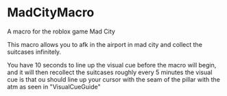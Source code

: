 # MadCityMacro
A macro for the roblox game Mad City

This macro allows you to afk in the airport in mad city and collect the suitcases infinitely.

You have 10 seconds to line up the visual cue before the macro will begin, and it will then recollect the suitcases roughly every 5 minutes
the visual cue is that ou should line up your cursor with the seam of the pillar with the atm as seen in "VisualCueGuide"
